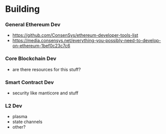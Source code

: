# Building

### General Ethereum Dev
- https://github.com/ConsenSys/ethereum-developer-tools-list
- https://media.consensys.net/everything-you-possibly-need-to-develop-on-ethereum-1bef0c23c7c6

### Core Blockchain Dev
- are there resources for this stuff?

### Smart Contract Dev
- security like manticore and stuff

### L2 Dev
- plasma
- state channels
- other?
